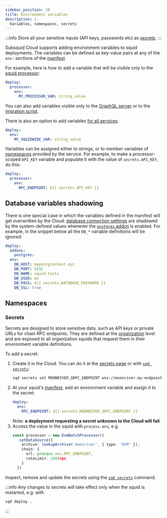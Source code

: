 ```yaml
---
sidebar_position: 20
title: Environment variables
description: |- 
  Variables, namespaces, secrets
---
```


:::info
Store all your sensitive inputs (API keys, passwords etc) as [secrets](#secrets).
:::

Subsquid Cloud supports adding environment variables to squid deployments. The variables can be defined as key-value pairs at any of the `env:` sections of the [manifest](/cloud/reference/manifest).

For example, here is how to add a variable that will be visible only to the [squid processor](/cloud/reference/manifest/#processor):
```yaml title="squid.yaml"
deploy:
  processor:
    env:
      MY_PROCESSOR_VAR: string_value
```
You can also add variables visible only to the [GraphQL server](/cloud/reference/manifest/#api) or to the [migration script](/cloud/reference/manifest/#migrate).

There is also an option to add variables [for all services](/cloud/reference/manifest/#env):
```yaml title="squid.yaml"
deploy:
  env:
    MY_SQUIDWIDE_VAR: string_value
```

Variables can be assigned either to strings, or to member variables of [namespaces](#namespaces) provided by the service. For example, to make a processor-scoped `API_KEY` variable and populate it with the value of `secrets.API_KEY`, do this:
```yaml title="squid.yaml"
deploy:
  processor:
    env:
      RPC_ENDPOINT: ${{ secrets.API_KEY }}
```

## Database variables shadowing

There is one special case in which the variables defined in the manifest will get overwritten by the Cloud: [database connection settings](/sdk/reference/store/typeorm/#database-connection-parameters) are shadowed by the system-defined values whenever the [`postgres` addon](/cloud/reference/pg) is enabled. For example, in the snippet below all the `DB_*` variable definitions will be ignored:
```yaml title="squid.yaml"
deploy:
  addons:
    postgres:
  env:
    DB_HOST: mypostgreshost.xyz
    DB_PORT: 5432
    DB_NAME: squid-tests
    DB_USER: me
    DB_PASS: ${{ secrets.DATABASE_PASSWORD }}
    DB_SSL: true
```

## Namespaces

### Secrets

Secrets are designed to store sensitive data, such as API keys or private URLs for chain RPC endpoints. They are defined at the [organization](/cloud/resources/organizations) level and are exposed to all organization squids that request them in their environment variable definitions.

To add a secret:

1. Create it in the Cloud. You can do it at the [secrets page](https://app.subsquid.io/secrets) or with [`sqd secrets`](/squid-cli/secrets):
   ```bash
   sqd secrets set MOONRIVER_GRPC_ENDPOINT wss://moonriver.my-endpoint.com/ws/my-secret-key
   ```
2. At your squid's [manifest](/cloud/reference/manifest), add an environment variable and assign it to the secret:
   ```yaml
   deploy:
     env:
       RPC_ENDPOINT: ${{ secrets.MOONRIVER_GRPC_ENDPOINT }}
   ```
   Note: **a deployment requesting a secret unknown to the Cloud will fail**.
3. Access the value in the squid with `process.env`, e.g.
   ```ts
   const processor = new EvmBatchProcessor()
     .setDataSource({
       archive: lookupArchive('moonriver', { type: 'EVM' }),
       chain: {
         url: process.env.RPC_ENDPOINT,
         rateLimit: 1000rps
       }
     })
   ```
Inspect, remove and update the secrets using the [`sqd secrets`](/squid-cli/secrets) command.

:::info
Any changes to secrets will take effect only when the squid is restarted, e.g. with
```bash
sqd deploy .
```
:::
